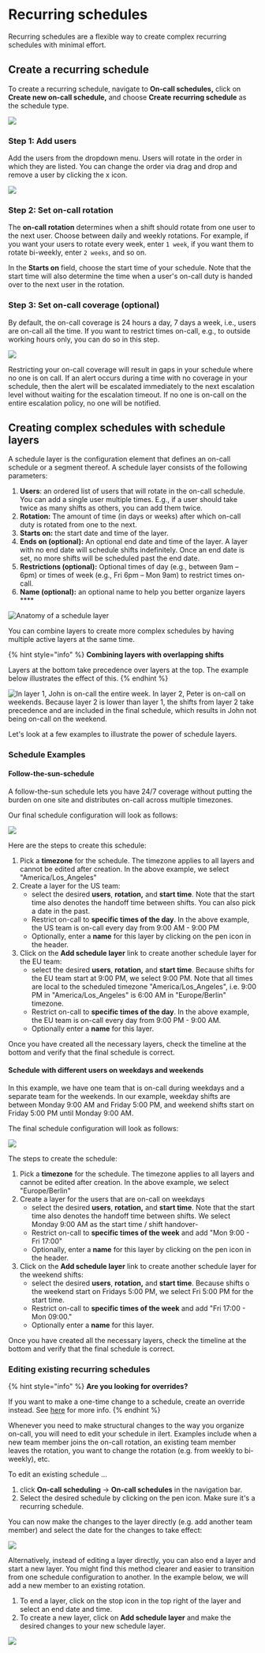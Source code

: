 # Recurring schedules

Recurring schedules are a flexible way to create complex recurring schedules with minimal effort.

## Create a recurring schedule

To create a recurring schedule, navigate to **On-call schedules,** click on **Create new on-call schedule,** and choose **Create recurring schedule** as the schedule type.

![](<../../.gitbook/assets/image (34).png>)

### Step 1: Add users

Add the users from the dropdown menu. Users will rotate in the order in which they are listed. You can change the order via drag and drop and remove a user by clicking the x icon.

![](<../../.gitbook/assets/image (35).png>)

### Step 2: Set on-call rotation

The **on-call rotation** determines when a shift should rotate from one user to the next user. Choose between daily and weekly rotations. For example, if you want your users to rotate every week, enter `1 week`, if you want them to rotate bi-weekly, enter `2 weeks`, and so on.

In the **Starts on** field, choose the start time of your schedule. Note that the start time will also determine the time when a user's on-call duty is handed over to the next user in the rotation.

### Step 3: Set on-call coverage (optional)

By default, the on-call coverage is 24 hours a day, 7 days a week, i.e., users are on-call all the time. If you want to restrict times on-call, e.g., to outside working hours only, you can do so in this step.

![](<../../.gitbook/assets/image (36).png>)

Restricting your on-call coverage will result in gaps in your schedule where no one is on call. If an alert occurs during a time with no coverage in your schedule, then the alert will be escalated immediately to the next escalation level without waiting for the escalation timeout. If no one is on-call on the entire escalation policy, no one will be notified.

## Creating complex schedules with schedule layers <a href="#schedule-layers" id="schedule-layers"></a>

A schedule layer is the configuration element that defines an on-call schedule or a segment thereof. A schedule layer consists of the following parameters:

1. **Users**: an ordered list of users that will rotate in the on-call schedule. You can add a single user multiple times. E.g., if a user should take twice as many shifts as others, you can add them twice.
2. **Rotation:** The amount of time (in days or weeks) after which on-call duty is rotated from one to the next.
3. **Starts on:** the start date and time of the layer.
4. **Ends on (optional):** An optional end date and time of the layer. A layer with no end date will schedule shifts indefinitely. Once an end date is set, no more shifts will be scheduled past the end date.
5. **Restrictions (optional):** Optional times of day (e.g., between 9am – 6pm) or times of week (e.g., Fri 6pm – Mon 9am) to restrict times on-call.
6. **Name (optional):** an optional name to help you better organize layers \*\*\*\*

![Anatomy of a schedule layer](<../../.gitbook/assets/Screen Shot 2022-01-27 at 11.30.44.png>)

You can combine layers to create more complex schedules by having multiple active layers at the same time.

{% hint style="info" %}
**Combining layers with overlapping shifts**

Layers at the bottom take precedence over layers at the top. The example below illustrates the effect of this.
{% endhint %}

![In layer 1, John is on-call the entire week. In layer 2, Peter is on-call on weekends. Because layer 2 is lower than layer 1, the shifts from layer 2 take precedence and are included in the final schedule, which results in John not being on-call on the weekend.](<../../.gitbook/assets/image (59) (1) (1).png>)

Let's look at a few examples to illustrate the power of schedule layers.

### Schedule Examples

#### Follow-the-sun-schedule

A follow-the-sun schedule lets you have 24/7 coverage without putting the burden on one site and distributes on-call across multiple timezones.

Our final schedule configuration will look as follows:

![](<../../.gitbook/assets/image (52) (1) (1).png>)

Here are the steps to create this schedule:

1. Pick a **timezone** for the schedule. The timezone applies to all layers and cannot be edited after creation. In the above example, we select "America/Los\_Angeles"
2. Create a layer for the US team:
   * select the desired **users**, **rotation,** and **start time**. Note that the start time also denotes the handoff time between shifts. You can also pick a date in the past.
   * Restrict on-call to **specific times of the day**. In the above example, the US team is on-call every day from 9:00 AM - 9:00 PM
   * Optionally, enter a **name** for this layer by clicking on the pen icon in the header.
3. Click on the **Add schedule layer** link to create another schedule layer for the EU team:
   * select the desired **users**, **rotation,** and **start time**. Because shifts for the EU team start at 9:00 PM, we select 9:00 PM. Note that all times are local to the scheduled timezone "America/Los\_Angeles", i.e. 9:00 PM in "America/Los\_Angeles" is 6:00 AM in "Europe/Berlin" timezone.
   * Restrict on-call to **specific times of the day**. In the above example, the EU team is on-call every day from 9:00 PM - 9:00 AM.
   * Optionally enter a **name** for this layer.

Once you have created all the necessary layers, check the timeline at the bottom and verify that the final schedule is correct.

#### Schedule with different users on weekdays and weekends

In this example, we have one team that is on-call during weekdays and a separate team for the weekends. In our example, weekday shifts are between Monday 9:00 AM and Friday 5:00 PM, and weekend shifts start on Friday 5:00 PM until Monday 9:00 AM.

The final schedule configuration will look as follows:

![](<../../.gitbook/assets/image (50) (1) (1).png>)

The steps to create the schedule:

1. Pick a **timezone** for the schedule. The timezone applies to all layers and cannot be edited after creation. In the above example, we select "Europe/Berlin"
2. Create a layer for the users that are on-call on weekdays
   * select the desired **users**, **rotation,** and **start time**. Note that the start time also denotes the handoff time between shifts. We select Monday 9:00 AM as the start time / shift handover-
   * Restrict on-call to **specific times of the week** and add "Mon 9:00 - Fri 17:00"
   * Optionally, enter a **name** for this layer by clicking on the pen icon in the header.
3. Click on the **Add schedule layer** link to create another schedule layer for the weekend shifts:
   * select the desired **users**, **rotation,** and **start time**. Because shifts o the weekend start on Fridays 5:00 PM, we select Fri 5:00 PM for the start time.
   * Restrict on-call to **specific times of the week** and add "Fri 17:00 - Mon 09:00."
   * Optionally enter a **name** for this layer.

Once you have created all the necessary layers, check the timeline at the bottom and verify that the final schedule is correct.

### Editing existing recurring schedules

{% hint style="info" %}
**Are you looking for overrides?**

If you want to make a one-time change to a schedule, create an override instead. See [here](./#overrides) for more info.
{% endhint %}

Whenever you need to make structural changes to the way you organize on-call, you will need to edit your schedule in ilert. Examples include when a new team member joins the on-call rotation, an existing team member leaves the rotation, you want to change the rotation (e.g. from weekly to bi-weekly), etc.

To edit an existing schedule ...

1. click **On-call scheduling** -> **On-call schedules** in the navigation bar.
2. Select the desired schedule by clicking on the pen icon. Make sure it's a recurring schedule.

You can now make the changes to the layer directly (e.g. add another team member) and select the date for the changes to take effect:

![](<../../.gitbook/assets/Screen Shot 2022-01-27 at 13.21.44.png>)

Alternatively, instead of editing a layer directly, you can also end a layer and start a new layer. You might find this method clearer and easier to transition from one schedule configuration to another. In the example below, we will add a new member to an existing rotation.

1. To end a layer, click on the stop icon in the top right of the layer and select an end date and time.
2. To create a new layer, click on **Add schedule layer** and make the desired changes to your new schedule layer.

![](<../../.gitbook/assets/Screen Shot 2022-01-27 at 13.30.45.png>)
